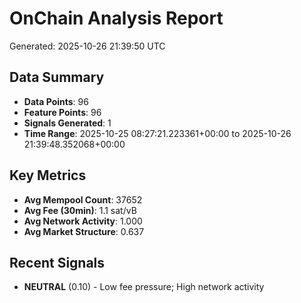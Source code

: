 # OnChain Analysis Report
Generated: 2025-10-26 21:39:50 UTC

## Data Summary
- **Data Points**: 96
- **Feature Points**: 96
- **Signals Generated**: 1
- **Time Range**: 2025-10-25 08:27:21.223361+00:00 to 2025-10-26 21:39:48.352068+00:00

## Key Metrics
- **Avg Mempool Count**: 37652
- **Avg Fee (30min)**: 1.1 sat/vB
- **Avg Network Activity**: 1.000
- **Avg Market Structure**: 0.637

## Recent Signals
- **NEUTRAL** (0.10) - Low fee pressure; High network activity
